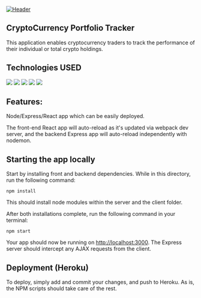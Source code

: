 [![Header](../Template1/client/src/assets/coins-readme.jpg "Header")](https://some-url.dev/)


## CryptoCurrency Portfolio Tracker

This application enables cryptocurrency traders to track the performance of their individual or total crypto holdings. 

## Technologies USED

![](https://img.shields.io/badge/<Stack>-<MERN>-informational?style=flat&logo=<LOGO_NAME>&logoColor=white&color=2bbc8a)
![](https://img.shields.io/badge/<Code>-<JavaScipt>-informational?style=flat&logo=<LOGO_NAME>&logoColor=white&color=2bbc8a)
![](https://img.shields.io/badge/<DB>-<MONGO>-informational?style=flat&logo=<LOGO_NAME>&logoColor=white&color=2bbc8a)
![](https://img.shields.io/badge/<ODM>-<MONGOOSE>-informational?style=flat&logo=<LOGO_NAME>&logoColor=white&color=2bbc8a)
![](https://img.shields.io/badge/<WEBServer>-<NodeJS>-informational?style=flat&logo=<LOGO_NAME>&logoColor=white&color=2bbc8a)






## Features: 
Node/Express/React app which can be easily deployed.

The front-end React app will auto-reload as it's updated via webpack dev server, and the backend Express app will auto-reload independently with nodemon.

## Starting the app locally

Start by installing front and backend dependencies. While in this directory, run the following command:

```
npm install
```

This should install node modules within the server and the client folder.

After both installations complete, run the following command in your terminal:

```
npm start
```

Your app should now be running on <http://localhost:3000>. The Express server should intercept any AJAX requests from the client.

## Deployment (Heroku)

To deploy, simply add and commit your changes, and push to Heroku. As is, the NPM scripts should take care of the rest.
